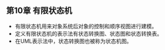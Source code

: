 ## 第10章 有限状态机
- 有限状态机用来对象系统后对象的控制和顺序视图进行建模。
- 定义有限状态机的表示法有状态转换图、状态图和状态转换表。
- 在UML表示法中，状态转换图也被称为状态机图。